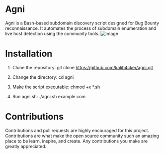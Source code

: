 # Agni
Agni is a Bash-based subdomain discovery script designed for Bug Bounty reconnaissance. It automates the process of subdomain enumeration and live host detection using the community tools.
![image](https://github.com/user-attachments/assets/56793d5e-25b2-4a2f-addc-d6f4f3b78b45)


# Installation
1. Clone the repository:
   git clone https://github.com/kalih4cker/agni.git

2. Change the directory:
   cd agni

3. Make the script executable:
   chmod +x *.sh

4. Run agni.sh:
   ./agni.sh example.com


# Contributions
Contributions and pull requests are highly encouraged for this project. Contributions are what make the open source community such an amazing place to be learn, inspire, and create. Any contributions you make are greatly appreciated.
